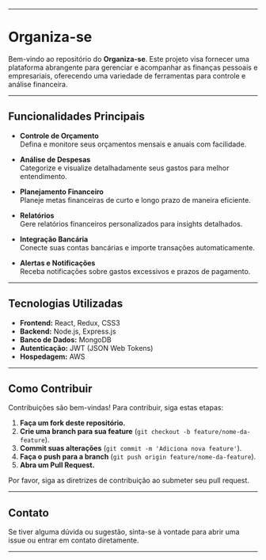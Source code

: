 
---

# Organiza-se

Bem-vindo ao repositório do **Organiza-se**. Este projeto visa fornecer uma plataforma abrangente para gerenciar e acompanhar as finanças pessoais e empresariais, oferecendo uma variedade de ferramentas para controle e análise financeira.

---

## Funcionalidades Principais

- **Controle de Orçamento**  
  Defina e monitore seus orçamentos mensais e anuais com facilidade.
  
- **Análise de Despesas**  
  Categorize e visualize detalhadamente seus gastos para melhor entendimento.

- **Planejamento Financeiro**  
  Planeje metas financeiras de curto e longo prazo de maneira eficiente.

- **Relatórios**  
  Gere relatórios financeiros personalizados para insights detalhados.

- **Integração Bancária**  
  Conecte suas contas bancárias e importe transações automaticamente.

- **Alertas e Notificações**  
  Receba notificações sobre gastos excessivos e prazos de pagamento.

---

## Tecnologias Utilizadas

- **Frontend:** React, Redux, CSS3
- **Backend:** Node.js, Express.js
- **Banco de Dados:** MongoDB
- **Autenticação:** JWT (JSON Web Tokens)
- **Hospedagem:** AWS

---

## Como Contribuir

Contribuições são bem-vindas! Para contribuir, siga estas etapas:

1. **Faça um fork deste repositório.**
2. **Crie uma branch para sua feature** (`git checkout -b feature/nome-da-feature`).
3. **Commit suas alterações** (`git commit -m 'Adiciona nova feature'`).
4. **Faça o push para a branch** (`git push origin feature/nome-da-feature`).
5. **Abra um Pull Request.**

Por favor, siga as diretrizes de contribuição ao submeter seu pull request.

---

## Contato

Se tiver alguma dúvida ou sugestão, sinta-se à vontade para abrir uma issue ou entrar em contato diretamente.

---

